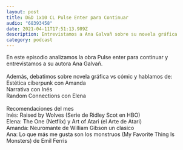 ```yaml
---
layout: post
title: D&D 1x10 CL Pulse Enter para Continuar
audio: "68393458"
date: 2021-04-11T17:51:13.989Z
description: Entrevistamos a Ana Galvañ sobre su novela gráfica
category: podcast
---
```

En este episodio analizamos la obra Pulse enter para continuar y entrevistamos a su autora Ana Galvañ.\
\
Además, debatimos sobre novela gráfica vs cómic y hablamos de:\
Estética ciberpunk con Amanda\
Narrativa con Inés\
Random Connections con Elena\
\
Recomendaciones del mes\
Inés: Raised by Wolves (Serie de Ridley Scot en HBO)\
Elena: The One (Netflix) y Art of Atari (el Arte de Atari)\
Amanda: Neuromante de William Gibson un clasico\
Ana: Lo que más me gusta son los monstruos (My Favorite Thing Is Monsters) de Emil Ferris